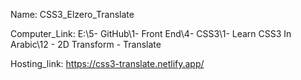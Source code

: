 
Name: CSS3_Elzero_Translate

Computer_Link: E:\5- GitHub\1- Front End\4- CSS3\1- Learn CSS3 In Arabic\12 - 2D Transform - Translate

Hosting_link: https://css3-translate.netlify.app/

